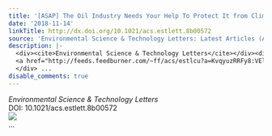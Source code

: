 ```yaml
---
title: '[ASAP] The Oil Industry Needs Your Help To Protect It from Climate Change'
date: '2018-11-14'
linkTitle: http://dx.doi.org/10.1021/acs.estlett.8b00572
source: 'Environmental Science & Technology Letters: Latest Articles (ACS Publications)'
description: |-
  <div><cite>Environmental Science & Technology Letters</cite></div><div>DOI: 10.1021/acs.estlett.8b00572</div><div class="feedflare">
  <a href="http://feeds.feedburner.com/~ff/acs/estlcu?a=KvqyuzRRFy8:VElTHV2AVR0:yIl2AUoC8zA"><img src="http://feeds.feedburner.com/~ff/acs/estlcu?d=yIl2AUoC8zA" border="0"></img></a>
  </div> ...
disable_comments: true
---
```

<div><cite>Environmental Science & Technology Letters</cite></div><div>DOI: 10.1021/acs.estlett.8b00572</div><div class="feedflare">
<a href="http://feeds.feedburner.com/~ff/acs/estlcu?a=KvqyuzRRFy8:VElTHV2AVR0:yIl2AUoC8zA"><img src="http://feeds.feedburner.com/~ff/acs/estlcu?d=yIl2AUoC8zA" border="0"></img></a>
</div> ...